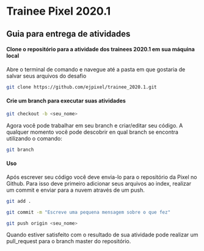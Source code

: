 # Trainee Pixel 2020.1


## Guia para entrega de atividades

#### Clone o repositório para a atividade dos trainees 2020.1 em sua máquina local
Abre o terminal de comando e navegue até a pasta em que gostaria de salvar seus arquivos do desafio

```bash
git clone https://github.com/ejpixel/trainee_2020.1.git
```


#### Crie um branch para executar suas atividades


```bash
git checkout -b <seu_nome>
```

Agora você pode trabalhar em seu branch e criar/editar seu código. A qualquer momento você pode descobrir en qual branch se encontra utilizando o comando:
```bash
git branch
```


#### Uso

Após escrever seu código você deve envia-lo para o repositório da Pixel no Github. Para isso deve primeiro adicionar seus arquivos ao index, realizar um commit e enviar para a nuvem através de um push.

```bash
git add .
```

```bash
git commit -m "Escreve uma pequena mensagem sobre o que fez"
```
```bash
git push origin <seu_nome>
```

Quando estiver satisfeito com o resultado de sua atividade pode realizar um pull_request para o branch master do repositório.
